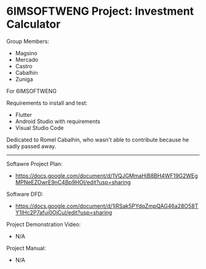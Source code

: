 # 6IMSOFTWENG Project: Investment Calculator
 
Group Members:
* Magsino
* Mercado
* Castro
* Cabalhin
* Zuniga

For 6IMSOFTWENG

Requirements to install and test:
* Flutter
* Android Studio with requirements
* Visual Studio Code

Dedicated to Romel Cabalhin, who wasn't able to contribute because he sadly passed away.

----

Softawre Project Plan:
* https://docs.google.com/document/d/1VQJGMmaHiB8BH4WF19G2WEgMPNeEZOwrE9nC4Bp9HOI/edit?usp=sharing

Software DFD:
* https://docs.google.com/document/d/1jRSak5PYdqZmpQAG46a28O58TY1IHc2P7afuj0OjCuI/edit?usp=sharing

Project Demonstration Video:
* N/A

Project Manual:
* N/A
